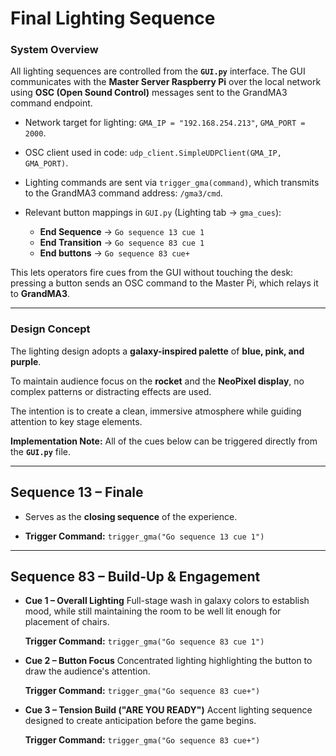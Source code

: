 # Final Lighting Sequence

### System Overview

All lighting sequences are controlled from the **`GUI.py`** interface.
The GUI communicates with the **Master Server Raspberry Pi** over the local network using **OSC (Open Sound Control)** messages sent to the GrandMA3 command endpoint.

* Network target for lighting: `GMA_IP = "192.168.254.213"`, `GMA_PORT = 2000`.
* OSC client used in code: `udp_client.SimpleUDPClient(GMA_IP, GMA_PORT)`.
* Lighting commands are sent via `trigger_gma(command)`, which transmits to the GrandMA3 command address: `/gma3/cmd`.
* Relevant button mappings in `GUI.py` (Lighting tab → `gma_cues`):

  * **End Sequence** → `Go sequence 13 cue 1`
  * **End Transition** → `Go sequence 83 cue 1`
  * **End buttons** → `Go sequence 83 cue+`

This lets operators fire cues from the GUI without touching the desk: pressing a button sends an OSC command to the Master Pi, which relays it to **GrandMA3**.

---

### Design Concept

The lighting design adopts a **galaxy-inspired palette** of **blue, pink, and purple**.

To maintain audience focus on the **rocket** and the **NeoPixel display**, no complex patterns or distracting effects are used.

The intention is to create a clean, immersive atmosphere while guiding attention to key stage elements.

**Implementation Note:**
All of the cues below can be triggered directly from the **`GUI.py`** file.

---

## Sequence 13 – Finale

* Serves as the **closing sequence** of the experience.

* **Trigger Command:**
  `trigger_gma("Go sequence 13 cue 1")`

---

## Sequence 83 – Build-Up & Engagement

* **Cue 1 – Overall Lighting**
  Full-stage wash in galaxy colors to establish mood, while still maintaining the room to be well lit enough for placement of chairs.

  **Trigger Command:**
  `trigger_gma("Go sequence 83 cue 1")`

* **Cue 2 – Button Focus**
  Concentrated lighting highlighting the button to draw the audience's attention.

  **Trigger Command:**
  `trigger_gma("Go sequence 83 cue+")`

* **Cue 3 – Tension Build ("ARE YOU READY")**
  Accent lighting sequence designed to create anticipation before the game begins.

  **Trigger Command:**
  `trigger_gma("Go sequence 83 cue+")`
